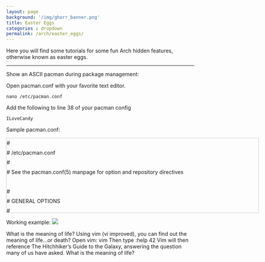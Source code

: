 ```yaml
---
layout: page
background: '/img/ghorr_banner.png'
title: Easter Eggs
categories : dropdown
permalink: /arch/easter_eggs/
---
```


Here you will find some tutorials for some fun Arch hidden features, otherwise known as easter eggs.

____________________________________

Show an ASCII pacman during package management:

Open pacman.conf with your favorite text editor.

    nano /etc/pacman.conf

Add the following to line 38 of your pacman config

    ILoveCandy

Sample pacman.conf:

<div style="height: 200px; width: 675px; border: 1px solid #cccccc; font-style: normal; font-variant: normal; font-weight: normal; line-height: 26px; font-size-adjust: none; font-stretch: normal; overflow: auto;">
<div class="sites-codeblock sites-codesnippet-block">
#<br>
# /etc/pacman.conf<br>
#<br>
# See the pacman.conf(5) manpage for option and repository directives<br>
<br>
#<br>
# GENERAL OPTIONS<br>
#<br>
[options]<br>
# The following paths are commented out with their default values listed.<br>
# If you wish to use different paths, uncomment and update the paths.<br>
#RootDir     = /<br>
#DBPath      = /var/lib/pacman/<br>
#CacheDir    = /var/cache/pacman/pkg/<br>
#LogFile     = /var/log/pacman.log<br>
#GPGDir      = /etc/pacman.d/gnupg/<br>
#HookDir     = /etc/pacman.d/hooks/<br>
HoldPkg     = pacman glibc<br>
#XferCommand = /usr/bin/curl -L -C - -f -o %o %u<br>
#XferCommand = /usr/bin/wget --passive-ftp -c -O %o %u<br>
#CleanMethod = KeepInstalled<br>
Architecture = auto<br>
<br>
# Pacman won't upgrade packages listed in IgnorePkg and members of IgnoreGroup<br>
#IgnorePkg   =<br>
#IgnoreGroup =<br>
<br>
#NoUpgrade   =<br>
#NoExtract   =<br>
<br>
# Misc options<br>
#UseSyslog<br>
#Color<br>
#TotalDownload<br>
CheckSpace<br>
#VerbosePkgLists<br>
ILoveCandy<br>
# By default, pacman accepts packages signed by keys that its local keyring<br>
# trusts (see pacman-key and its man page), as well as unsigned packages.<br>
SigLevel    = Required DatabaseOptional<br>
LocalFileSigLevel = Optional<br>
#RemoteFileSigLevel = Required<br>
</div>
</div>

Working example:
![](../../img/arch/pacman.png)

What is the meaning of life?
Using vim (vi improved), you can find out the meaning of life…or death?
Open vim: vim
Then type :help 42
Vim will then reference The Hitchhiker’s Guide to the Galaxy, answering the question many of us have asked.
What is the meaning of life?



